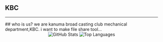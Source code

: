 ## KBC
<hr>
## who is us?
we are kanuma broad casting club mechanical department,KBC.
i want to make file share tool...
<div align="center">
  <img src="https://github-readme-stats.vercel.app/api?username=KBC-Kanuma&show_icons=true&theme=tokyonight" alt="GitHub Stats" />
  <img src="https://github-readme-stats.vercel.app/api/top-langs/?username=KBC-Kanuma&layout=compact&theme=tokyonight" alt="Top Languages" />
</div>
